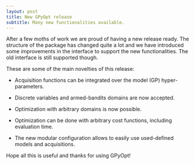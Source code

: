 ```yaml
---
layout: post
title: New GPyOpt release
subtitle: Many new functionalities available. 
---
```


After a few moths of work we are proud of having a new release ready. The structure of the package has changed quite a lot and we have introduced some improvements in the interface to support the new functionalities. The old interface is still supported though.

These are some of the main novelties of this release:

* Acquisition functions can be integrated over the model (GP) hyper-parameters.

* Discrete variables and armed-bandits domains are now accepted.

* Optimization with arbitrary domains is now possible.

* Optimization can be done with arbitrary cost functions, including evaluation time. 

* The new modular configuration allows to easily use used-defined models and acquisitions.

Hope all this is useful and thanks for using GPyOpt!


